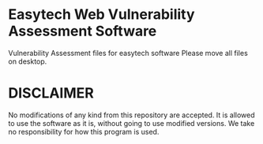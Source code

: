 # Easytech Web Vulnerability Assessment Software

Vulnerability Assessment files for easytech software
Please move all files on desktop.


# DISCLAIMER 
No modifications of any kind from this repository are accepted.
It is allowed to use the software as it is, without going to use modified versions.
We take no responsibility for how this program is used.


